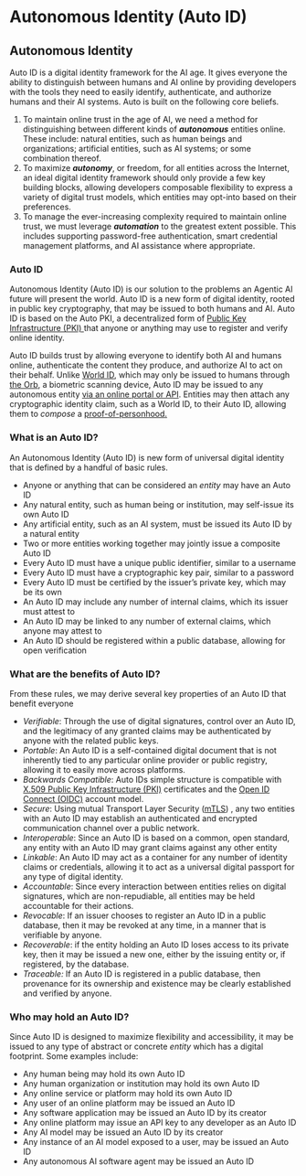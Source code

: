 # Autonomous Identity (Auto ID)

## Autonomous Identity

Auto ID is a digital identity framework for the AI age. It gives everyone the ability to distinguish between humans and AI online by providing developers with the tools they need to easily identify, authenticate, and authorize humans and their AI systems. Auto is built on the following core beliefs.

1. To maintain online trust in the age of AI, we need a method for distinguishing between different kinds of _**autonomous**_ entities online. These include: natural entities, such as human beings and organizations; artificial entities, such as AI systems; or some combination thereof.
2. To maximize _**autonomy**_, or freedom, for all entities across the Internet, an ideal digital identity framework should only provide a few key building blocks, allowing developers composable flexibility to express a variety of digital trust models, which entities may opt-into based on their preferences.
3. To manage the ever-increasing complexity required to maintain online trust, we must leverage _**automation**_ to the greatest extent possible. This includes supporting password-free authentication, smart credential management platforms, and AI assistance where appropriate.

### Auto ID

Autonomous Identity (Auto ID) is our solution to the problems an Agentic AI future will present the world. Auto ID is a new form of digital identity, rooted in public key cryptography, that may be issued to both humans and AI. Auto ID is based on the Auto PKI, a decentralized form of [Public Key Infrastructure (PKI) ](../auto-pki/public-key-infrastructure.md)that anyone or anything may use to register and verify online identity.

Auto ID builds trust by allowing everyone to identify both AI and humans online, authenticate the content they produce, and authorize AI to act on their behalf. Unlike [World ID](https://whitepaper.worldcoin.org/#world-id), which may only be issued to humans through [the Orb](https://whitepaper.worldcoin.org/technical-implementation#the-orb), a biometric scanning device, Auto ID may be issued to any autonomous entity [via an online portal or API](../autokit/list-of-potential-applications-built-with-auto-kit/letsid.ai/). Entities may then attach any cryptographic identity claim, such as a World ID, to their Auto ID, allowing them to _compose_ a [proof-of-personhood](https://www.notion.so/Introduction-to-Proof-of-Personhood-4af8d88ccd1744828152054907f8be47?pvs=21)[.](../autokit/list-of-potential-applications-built-with-auto-kit/auto-score/introduction-to-proof-of-personhood.md)

### What is an Auto ID?

An Autonomous Identity (Auto ID) is new form of universal digital identity that is defined by a handful of basic rules.

* Anyone or anything that can be considered an _entity_ may have an Auto ID
* Any natural entity, such as human being or institution, may self-issue its own Auto ID
* Any artificial entity, such as an AI system, must be issued its Auto ID by a natural entity
* Two or more entities working together may jointly issue a composite Auto ID
* Every Auto ID must have a unique public identifier, similar to a username
* Every Auto ID must have a cryptographic key pair, similar to a password
* Every Auto ID must be certified by the issuer’s private key, which may be its own
* An Auto ID may include any number of internal claims, which its issuer must attest to
* An Auto ID may be linked to any number of external claims, which anyone may attest to
* An Auto ID should be registered within a public database, allowing for open verification

### What are the benefits of Auto ID?

From these rules, we may derive several key properties of an Auto ID that benefit everyone

* _Verifiable_: Through the use of digital signatures, control over an Auto ID, and the legitimacy of any granted claims may be authenticated by anyone with the related public keys.
* _Portable_: An Auto ID is a self-contained digital document that is not inherently tied to any particular online provider or public registry, allowing it to easily move across platforms.
* _Backwards Compatible_: Auto IDs simple structure is compatible with [X.509 Public Key Infrastructure (PKI)](../auto-pki/public-key-infrastructure.md) certificates and the [Open ID Connect (OIDC)](../../additional-learning/security-basics/oauth-and-oidc.md) account model.
* _Secure_: Using mutual Transport Layer Security ([mTLS](https://www.cloudflare.com/en-gb/learning/access-management/what-is-mutual-tls/)) , any two entities with an Auto ID may establish an authenticated and encrypted communication channel over a public network.
* _Interoperable_: Since an Auto ID is based on a common, open standard, any entity with an Auto ID may grant claims against any other entity
* _Linkable_: An Auto ID may act as a container for any number of identity claims or credentials, allowing it to act as a universal digital passport for any type of digital identity.
* _Accountable_: Since every interaction between entities relies on digital signatures, which are non-repudiable, all entities may be held accountable for their actions.
* _Revocable_: If an issuer chooses to register an Auto ID in a public database, then it may be revoked at any time, in a manner that is verifiable by anyone.
* _Recoverable_: if the entity holding an Auto ID loses access to its private key, then it may be issued a new one, either by the issuing entity or, if registered, by the database.
* _Traceable:_ If an Auto ID is registered in a public database, then provenance for its ownership and existence may be clearly established and verified by anyone.

### Who may hold an Auto ID?

Since Auto ID is designed to maximize flexibility and accessibility, it may be issued to any type of abstract or concrete _entity_ which has a digital footprint. Some examples include:

* Any human being may hold its own Auto ID
* Any human organization or institution may hold its own Auto ID
* Any online service or platform may hold its own Auto ID
* Any user of an online platform may be issued an Auto ID
* Any software application may be issued an Auto ID by its creator
* Any online platform may issue an API key to any developer as an Auto ID
* Any AI model may be issued an Auto ID by its creator
* Any instance of an AI model exposed to a user, may be issued an Auto ID
* Any autonomous AI software agent may be issued an Auto ID
